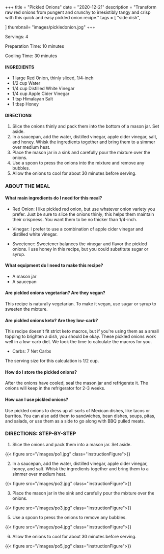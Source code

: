 +++
title = "Pickled Onions"
date = "2020-12-21"
description = "Transform raw red onions from pungent and crunchy to irresistibly tangy and crisp with this quick and easy pickled onion recipe."
tags = [
    "side dish",
   
]
thumbnail= "images/pickledonion.jpg"
+++

Servings: 4 <!--more-->

Preparation Time: 10 minutes 

Cooling Time: 30 minutes 

#### INGREDIENTS 

* 1 large Red Onion, thinly sliced, 1/4-inch
* 1/2 cup Water 
* 1/4 cup Distilled White Vinegar 
* 1/4 cup Apple Cider Vinegar 
* 1 tsp Himalayan Salt 
* 1 tbsp Honey
  
#### DIRECTIONS

 1. Slice the onions thinly and pack them into the bottom of a mason jar. Set aside. 
 2. In a saucepan, add the water, distilled vinegar, apple cider vinegar, salt, and honey. Whisk the ingredients together and bring them to a simmer over medium heat. 
 3. Place the mason jar in a sink and carefully pour the mixture over the onions.
 4. Use a spoon to press the onions into the mixture and remove any bubbles. 
 5. Allow the onions to cool for about 30 minutes before serving. 

### ABOUT THE MEAL

#### What main ingredients do I need for this meal?

* Red Onion: I like pickled red onion, but use whatever onion variety you prefer. Just be sure to slice the onions thinly; this helps them maintain their crispness. You want them to be no thicker than 1/4-inch. 

* Vinegar: I prefer to use a combination of apple cider vinegar and distilled white vinegar. 

* Sweetener: Sweetener balances the vinegar and flavor the pickled onions. I use honey in this recipe, but you could substitute sugar or syrup. 

#### What equipment do I need to make this recipe?

* A mason jar 
* A saucepan 

#### Are pickled onions vegetarian? Are they vegan?

This recipe is naturally vegetarian. To make it vegan, use sugar or syrup to sweeten the mixture. 

#### Are pickled onions keto? Are they low-carb?

This recipe doesn't fit strict keto macros, but if you're using them as a small topping to brighten a dish, you should be okay. These pickled onions work well in a low-carb diet. We took the time to calculate the macros for you. 

* Carbs: 7 Net Carbs 

The serving size for this calculation is 1/2 cup. 

#### How do I store the pickled onions?

After the onions have cooled, seal the mason jar and refrigerate it. The onions will keep in the refrigerator for 2-3 weeks. 

#### How can I use pickled onions? 

Use pickled onions to dress up all sorts of Mexican dishes, like tacos or burritos. You can also add them to sandwiches, bean dishes, soups, pitas, and salads, or use them as a side to go along with BBQ pulled meats. 

### DIRECTIONS: STEP-BY-STEP 

 1. Slice the onions and pack them into a mason jar. Set aside. 
 
 {{< figure src="/images/po1.jpg" class="instructionFigure">}}
 
 2. In a saucepan, add the water, distilled vinegar, apple cider vinegar, honey, and salt. Whisk the ingredients together and bring them to a simmer over medium heat. 
 
 {{< figure src="/images/po2.jpg" class="instructionFigure">}}
 
 3. Place the mason jar in the sink and carefully pour the mixture over the onions.
 
 {{< figure src="/images/po3.jpg" class="instructionFigure">}}
 
 5. Use a spoon to press the onions to remove any bubbles. 

{{< figure src="/images/po4.jpg" class="instructionFigure">}}

6. Allow the onions to cool for about 30 minutes before serving. 

{{< figure src="/images/po5.jpg" class="instructionFigure">}}

